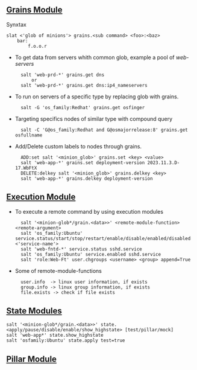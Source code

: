 ## [Grains Module](https://docs.saltproject.io/en/latest/ref/grains/all/index.html)

Synxtax

    slat <'glob of minions'> grains.<sub command> <foo>:<baz>
        bar:
            f.o.o.r

- To get data from servers whith common glob, example a pool of _web-servers_

        salt 'web-prd-*' grains.get dns
            or
        salt 'web-prd-*' grains.get dns:ip4_nameservers

- To run on servers of a specific type by replacing glob with grains.

        salt -G 'os_family:Redhat' grains.get osfinger

- Targeting specifics nodes of similar type with compound query

        salt -C 'G@os_family:Redhat and G@osmajorrelease:8' grains.get osfullname 

- Add/Delete custom labels to nodes through grains.

        ADD:set salt '<minion_glob>' grains.set <key> <value>
        salt 'web-app-*' grains.set deployment-version 2023.11.3.D-17.WbFtX
        DELETE:delkey salt '<minion_glob>' grains.delkey <key>
        salt 'web-app-*' grains.delkey deployment-version

## [Execution Module](https://docs.saltproject.io/en/latest/ref/modules/all/index.html)

- To execute a remote command by using execution modules

        salt '<minion-glob*/grain.<data>>' <remote-module-function> <remote-argument>
        salt 'os_family:Ubuntu' service.status/start/stop/restart/enable/disable/enabled/disabled <'service-name'>
        salt 'web-fntd-*' service.status sshd.service
        salt 'os_family:Ubuntu' service.enabled sshd.service
        salt 'role:Web-Ft' user.chgroups <username> <group> append=True

- Some of remote-module-functions

        user.info  -> linux user information, if exists  
        group.info -> linux group information, if exists
        file.exists -> check if file exists

## [State Modules](https://docs.saltproject.io/en/latest/ref/modules/all/salt.modules.state.html#module-salt.modules.state)

    salt '<minion-glob*/grain.<data>>' state.<apply/pause/disable/enable/show_highstate> [test/pillar/mock]
    salt 'web-app*' state.show_highstate 
    salt 'osfamily:Ubuntu' state.apply test=true

## [Pillar Module](https://docs.saltproject.io/en/latest/ref/pillar/all/index.html)

    

